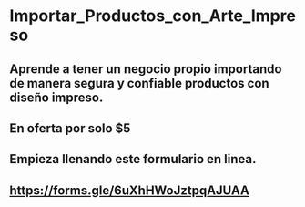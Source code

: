 # Importar_Productos_con_Arte_Impreso
Aprende a tener un negocio propio importando de manera segura y confiable productos con diseño impreso.
--------
En oferta por solo $5
----
Empieza llenando este formulario en linea.
----
https://forms.gle/6uXhHWoJztpqAJUAA
----
